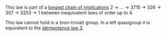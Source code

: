 This law is part of a [longest chain of implications](https://leanprover.zulipchat.com/#narrow/channel/458659-Equational/topic/Longest.20implication.20chain/near/521750611) 2 → … → 3715 → 326 → 307 → 3253 → 1 between inequivalent laws of order up to 4.

This law cannot hold in a (non-trivial) group.  In a left quasigroup it is equivalent to the [idempotence law 3](https://teorth.github.io/equational_theories/implications/?3).
